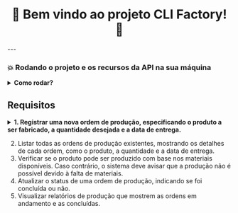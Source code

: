 <h1 align="center">🚀 Bem vindo ao projeto CLI Factory! 🚀</h1>
---

<h3>💥 Rodando o projeto e os recursos da API na sua máquina </h3>

<details>

<summary><strong>Como rodar?</strong></summary>

1. Clone o repositório com o comando:
  - `git clone git@github.com:abnerferreiradesousa/cli-factory.git`;
    - Entre na pasta do repositório:
      - `cd cli-factory`
</details>

## Requisitos

<details>

<summary><strong>1. Registrar uma nova ordem de produção, especificando o produto a ser fabricado, a quantidade desejada e a data de entrega.</strong></summary>

![sadf](https://github.com/abnerferreiradesousa/cli-factory/images/photo1.png)

</details>

2. Listar todas as ordens de produção existentes, mostrando os detalhes de cada ordem, como o produto, a quantidade e a data de entrega.
3. Verificar se o produto pode ser produzido com base nos materiais disponíveis. Caso contrário, o sistema deve avisar que a produção não é possível devido à falta de materiais.
4. Atualizar o status de uma ordem de produção, indicando se foi concluída ou não.
5. Visualizar relatórios de produção que mostrem as ordens em andamento e as concluídas.

